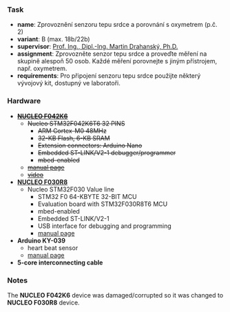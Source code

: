 ### Task
* **name**: Zprovoznění senzoru tepu srdce a porovnání s oxymetrem (p.č. 2)
* **variant**: B (max. 18b/22b)
* **supervisor**: [Prof. Ing., Dipl.-Ing. Martin Drahanský, Ph.D.](http://www.fit.vutbr.cz/~drahan/.cs)
* **assignment**: Zprovozněte senzor tepu srdce a proveďte měření na skupině alespoň 50 osob. Každé měření porovnejte s jiným přístrojem, např. oxymetrem.
* **requirements**: Pro připojení senzoru tepu srdce použijte některý vývojový kit, dostupný ve laboratoři.

### Hardware
* ~~**[NUCLEO F042K6](https://os.mbed.com/platforms/ST-Nucleo-F042K6/)**~~
    * ~~Nucleo STM32F042K6T6 32 PINS~~
        * ~~ARM Cortex-M0 48MHz~~
        * ~~32-KB Flash, 6-KB SRAM~~
        * ~~Extension connectors: Arduino Nano~~
        * ~~Embedded ST-LINK/V2-1 debugger/programmer~~
        * ~~mbed-enabled~~
    * ~~[manual page](https://www.st.com/content/st_com/en/products/evaluation-tools/product-evaluation-tools/mcu-eval-tools/stm32-mcu-eval-tools/stm32-mcu-nucleo/nucleo-f042k6.html)~~
    * ~~[video](https://www.youtube.com/watch?v=IUD-zLJ76PU)~~
* **[NUCLEO F030R8](https://os.mbed.com/platforms/ST-Nucleo-F030R8/)**
    * Nucleo STM32F030 Value line
        * STM32 F0 64-KBYTE 32-BIT MCU
        * Evaluation board with STM32F030R8T6 MCU
        * mbed-enabled
        * Embedded ST-LINK/V2-1
        * USB interface for debugging and programming
        * [manual page](https://www.st.com/en/microcontrollers/stm32f030r8.html)
* **Arduino KY-039**
    * heart beat sensor
    * [manual page](https://navody.arduino-shop.cz/navody-k-produktum/arduino-senzor-tepu-srdce.html)
* **5-core interconnecting cable**

### Notes
The **NUCLEO F042K6** device was damaged/corrupted so it was changed to **NUCLEO F030R8** device.
